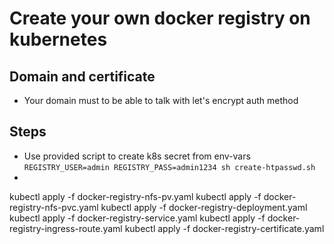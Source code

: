 # Create your own docker registry on kubernetes

## Domain and certificate
- Your domain must to be able to talk with let's encrypt auth method

## Steps
- Use provided script to create k8s secret from env-vars
`REGISTRY_USER=admin REGISTRY_PASS=admin1234 sh create-htpasswd.sh`
- 
kubectl apply -f docker-registry-nfs-pv.yaml
kubectl apply -f docker-registry-nfs-pvc.yaml
kubectl apply -f docker-registry-deployment.yaml
kubectl apply -f docker-registry-service.yaml
kubectl apply -f docker-registry-ingress-route.yaml
kubectl apply -f docker-registry-certificate.yaml
